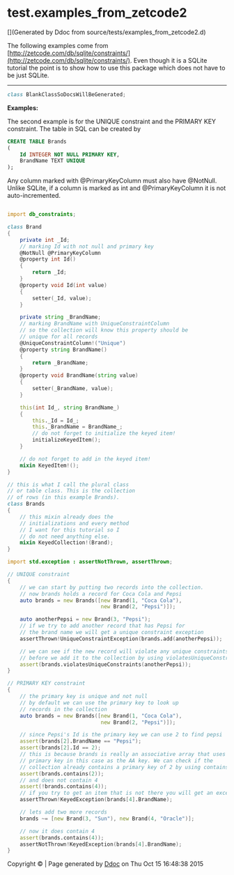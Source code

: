 # test.examples_from_zetcode2

[](Generated by Ddoc from source/tests/examples_from_zetcode2.d)

The following examples come from
[http://zetcode.com/db/sqlite/constraints/](http://zetcode.com/db/sqlite/constraints/).
Even though it is a SQLite tutorial the point is to show how to use this package
which does not have to be just SQLite.

***
<a name="BlankClassSoDocsWillBeGenerated" href="#BlankClassSoDocsWillBeGenerated"></a>
```d
class BlankClassSoDocsWillBeGenerated;

```

**Examples:**

The second example is for the UNIQUE constraint and the PRIMARY KEY constraint.
The table in SQL can be created by
```sql
CREATE TABLE Brands
(
    Id INTEGER NOT NULL PRIMARY KEY,
    BrandName TEXT UNIQUE
);


```


Any column marked with @PrimaryKeyColumn must also have @NotNull. Unlike SQLite,
if a column is marked as int and @PrimaryKeyColumn it is not auto-incremented.

```d

import db_constraints;

class Brand
{
    private int _Id;
    // marking Id with not null and primary key
    @NotNull @PrimaryKeyColumn
    @property int Id()
    {
        return _Id;
    }
    @property void Id(int value)
    {
        setter(_Id, value);
    }

    private string _BrandName;
    // marking BrandName with UniqueConstraintColumn
    // so the collection will know this property should be
    // unique for all records
    @UniqueConstraintColumn!("Unique")
    @property string BrandName()
    {
        return _BrandName;
    }
    @property void BrandName(string value)
    {
        setter(_BrandName, value);
    }

    this(int Id_, string BrandName_)
    {
        this._Id = Id_;
        this._BrandName = BrandName_;
        // do not forget to initialize the keyed item!
        initializeKeyedItem();
    }

    // do not forget to add in the keyed item!
    mixin KeyedItem!();
}

// this is what I call the plural class
// or table class. This is the collection
// of rows (in this example Brands).
class Brands
{
    // this mixin already does the
    // initializations and every method
    // I want for this tutorial so I
    // do not need anything else.
    mixin KeyedCollection!(Brand);
}

import std.exception : assertNotThrown, assertThrown;

// UNIQUE constraint
{
    // we can start by putting two records into the collection.
    // now brands holds a record for Coca Cola and Pepsi
    auto brands = new Brands([new Brand(1, "Coca Cola"),
                              new Brand(2, "Pepsi")]);

    auto anotherPepsi = new Brand(3, "Pepsi");
    // if we try to add another record that has Pepsi for
    // the brand name we will get a unique constraint exception
    assertThrown!UniqueConstraintException(brands.add(anotherPepsi));

    // we can see if the new record will violate any unique constraints
    // before we add it to the collection by using violatesUniqueConstraints
    assert(brands.violatesUniqueConstraints(anotherPepsi));
}

// PRIMARY KEY constraint
{
    // the primary key is unique and not null
    // by default we can use the primary key to look up
    // records in the collection
    auto brands = new Brands([new Brand(1, "Coca Cola"),
                              new Brand(2, "Pepsi")]);

    // since Pepsi's Id is the primary key we can use 2 to find pepsi
    assert(brands[2].BrandName == "Pepsi");
    assert(brands[2].Id == 2);
    // this is because brands is really an associative array that uses the
    // primary key in this case as the AA key. We can check if the
    // collection already contains a primary key of 2 by using contains
    assert(brands.contains(2));
    // and does not contain 4
    assert(!brands.contains(4));
    // if you try to get an item that is not there you will get an exception
    assertThrown!KeyedException(brands[4].BrandName);

    // lets add two more records
    brands ~= [new Brand(3, "Sun"), new Brand(4, "Oracle")];

    // now it does contain 4
    assert(brands.contains(4));
    assertNotThrown!KeyedException(brands[4].BrandName);
}

```




Copyright :copyright:  | Page generated by [Ddoc](http://dlang.org/ddoc.html) on Thu Oct 15 16:48:38 2015

